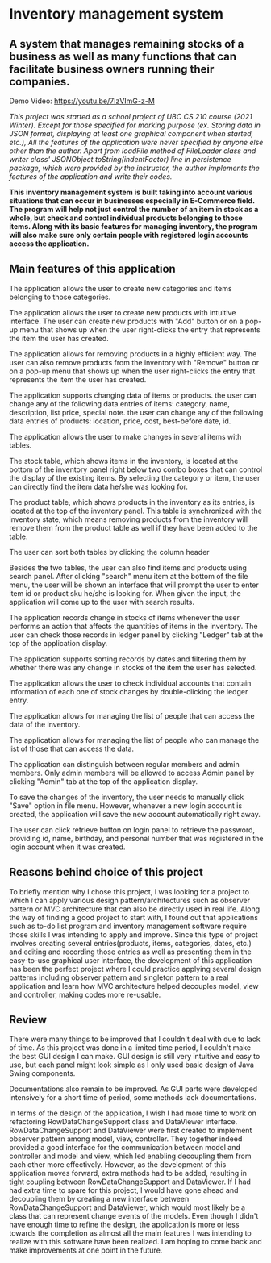 # Inventory management system

## A system that manages remaining stocks of a business as well as many functions that can facilitate business owners running their companies.

Demo Video: https://youtu.be/7IzVImG-z-M


_This project was started as a school project of UBC CS 210 course (2021 Winter). Except for those specified for marking purpose (ex. Storing data in JSON format, displaying at least one graphical component when started, etc.),
All the features of the application were never specified by anyone else other than the author. Apart from loadFile method of FileLoader class and writer class' JSONObject.toString(indentFactor) line in persistence package, 
which were provided by the instructor, the author implements the features of the application and write their codes._



**This inventory management system is built taking into account various situations that can occur in businesses especially in E-Commerce field.
The program will help not just control the number of an item in stock as a whole, but check and control individual products belonging to those items.
Along with its basic features for managing inventory, the program will also make sure only certain people with registered login accounts access the application.**



## Main features of this application

The application allows the user to create new categories and items belonging to those categories.

The application allows the user to create new products with intuitive interface. 
The user can create new products with "Add" button or on a pop-up menu that shows up when the user right-clicks the entry that represents the item the user has created.

The application allows for removing products in a highly efficient way.
The user can also remove products from the inventory with "Remove" button or on a pop-up menu that shows up when the user right-clicks the entry that represents the item the user has created.

The application supports changing data of items or products.
the user can change any of the following data entries of items: category, name, description, list price, special note.
the user can change any of the following data entries of products: location, price, cost, best-before date, id.


The application allows the user to make changes in several items with tables.

The stock table, which shows items in the inventory, is located at the bottom of the inventory panel right below two combo boxes that can control the display of the existing items.
By selecting the category or item, the user can directly find the item data he/she was looking for.

The product table, which shows products in the inventory as its entries, is located at the top of the inventory panel. 
This table is synchronized with the inventory state, which means removing products from the inventory will remove them from the product table as well if they have been added to the table.

The user can sort both tables by clicking the column header

Besides the two tables, the user can also find items and products using search panel. 
After clicking "search" menu item at the bottom of the file menu, the user will be shown an interface that will prompt the user to enter item id or product sku he/she is looking for.
When given the input, the application will come up to the user with search results.

The application records change in stocks of items whenever the user performs an action that affects the quantities of items in the inventory.
The user can check those records in ledger panel by clicking "Ledger" tab at the top of the application display.

The application supports sorting records by dates and filtering them by whether there was any change in stocks of the item the user has selected.

The application allows the user to check individual accounts that contain information of each one of stock changes by double-clicking the ledger entry.

The application allows for managing the list of people that can access the data of the inventory.

The application allows for managing the list of people who can manage the list of those that can access the data.

The application can distinguish between regular members and admin members. Only admin members will be allowed to access Admin panel by clicking "Admin" tab at the top of the application display.

To save the changes of the inventory, the user needs to manually click "Save" option in file menu. 
However, whenever a new login account is created, the application will save the new account automatically right away.

The user can click retrieve button on login panel to retrieve the password, providing id, name, birthday, and personal number that was registered in the login account when it was created.
## Reasons behind choice of this project
To briefly mention why I chose this project, I was looking for a project to which I can apply various design pattern/architectures such as observer pattern or MVC architecture 
that can also be directly used in real life. Along the way of finding a good project to start with, I found out that applications such as to-do list program and inventory management software
require those skills I was intending to apply and improve. Since this type of project involves creating several entries(products, items, categories, dates, etc.) and
editing and recording those entries as well as presenting them in the easy-to-use graphical user interface, the development of this application has been the perfect project 
where I could practice applying several design patterns including observer pattern and singleton pattern to a real application and 
learn how MVC architecture helped decouples model, view and controller, making codes more re-usable.

## Review
There were many things to be improved that I couldn't deal with due to lack of time.
As this project was done in a limited time period, I couldn't make the best GUI design I can make. 
GUI design is still very intuitive and easy to use, but each panel might look simple as I only used basic design of Java Swing components.

Documentations also remain to be improved.
As GUI parts were developed intensively for a short time of period, some methods lack documentations.


In terms of the design of the application, I wish I had more time to work on refactoring RowDataChangeSupport class and DataViewer interface.
RowDataChangeSupport and DataViewer were first created to implement observer pattern among model, view, controller. 
They together indeed provided a good interface for the communication between model and controller and model and view, which led enabling decoupling them from each other more effectively.
However, as the development of this application moves forward, extra methods had to be added, resulting in tight coupling between RowDataChangeSupport and DataViewer.
If I had had extra time to spare for this project, I would have gone ahead and decoupling them
by creating a new interface between RowDataChangeSupport and DataViewer, which would most likely be a class that can represent change events of the models.
Even though I didn't have enough time to refine the design, the application is more or less towards the completion as almost all the main features I was intending to realize with this software have been realized.
I am hoping to come back and make improvements at one point in the future.




